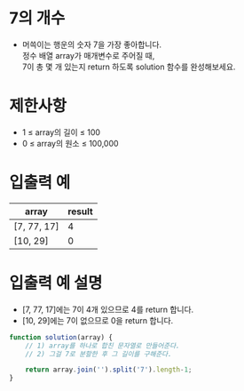 # 7의 개수
- 머쓱이는 행운의 숫자 7을 가장 좋아합니다.  
정수 배열 array가 매개변수로 주어질 때,  
7이 총 몇 개 있는지 return 하도록 solution 함수를 완성해보세요.




# 제한사항
- 1 ≤ array의 길이 ≤ 100
- 0 ≤ array의 원소 ≤ 100,000


# 입출력 예
| array | result |
| ----- | ------ |
| [7, 77, 17] | 4 |
| [10, 29] | 0 |

# 입출력 예 설명
- [7, 77, 17]에는 7이 4개 있으므로 4를 return 합니다.
- [10, 29]에는 7이 없으므로 0을 return 합니다.

```javascript
function solution(array) {
    // 1) array를 하나로 합친 문자열로 만들어준다.
    // 2) 그걸 7로 분할한 후 그 길이를 구해준다.

    return array.join('').split('7').length-1;
}
```

